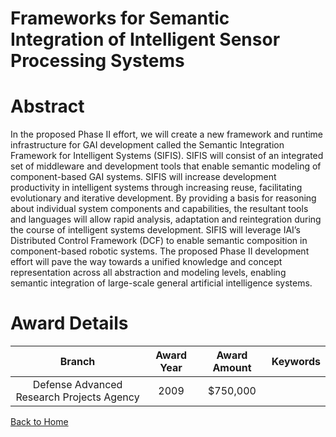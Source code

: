 
Frameworks for Semantic Integration of Intelligent Sensor Processing Systems
============================================================================

# Abstract


In the proposed Phase II effort, we will create a new framework and runtime infrastructure for GAI development called the Semantic Integration Framework for Intelligent Systems (SIFIS).  SIFIS will consist of an integrated set of middleware and development tools that enable semantic modeling of component-based GAI systems.  SIFIS will increase development productivity in intelligent systems through increasing reuse, facilitating evolutionary and iterative development.  By providing a basis for reasoning about individual system components and capabilities, the resultant tools and languages will allow rapid analysis, adaptation and reintegration during the course of intelligent systems development. SIFIS will leverage IAI’s Distributed Control Framework (DCF) to enable semantic composition in component-based robotic systems.  The proposed Phase II development effort will pave the way towards a unified knowledge and concept representation across all abstraction and modeling levels, enabling semantic integration of large-scale general artificial intelligence systems.  

# Award Details

|Branch|Award Year|Award Amount|Keywords|
| :---: | :---: | :---: | :---: |
|Defense Advanced Research Projects Agency|2009|$750,000||
  
  


[Back to Home](https://github.com/chrischow/dod_sbir_awards/JT/#101)